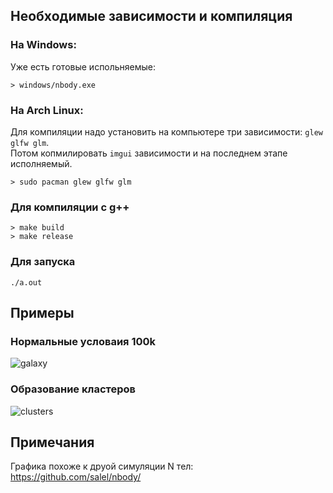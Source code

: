 ## Необходимые зависимости и компиляция

### **На Windows:**

Уже есть готовые испольняемые:

```
> windows/nbody.exe
```

### **На Arch Linux:**

Для компиляции надо установить на компьютере три зависимости: `glew glfw glm`.  
Потом копмилировать `imgui` зависимости и на последнем этапе исполняемый.

```
> sudo pacman glew glfw glm
```

### **Для компиляции с g++**

```
> make build
> make release
```

### **Для запуска**

```
./a.out
```

## Примеры

### Нормальные условаия 100k

![galaxy](./images/example.gif)

### Образование кластеров

![clusters](./images/clusters.gif)

## Примечания

Графика похоже к друой симуляции N тел:
https://github.com/salel/nbody/
